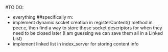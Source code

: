 #TO DO:
- everything
##specifically rn:
- implement dynamic socket creation in registerContent() method in peer.c, then find a way to store those socket descriptors for when they need to be closed later (I am guessing we can save them all in a Linked List)
- implement linked list in index_server for storing content info
